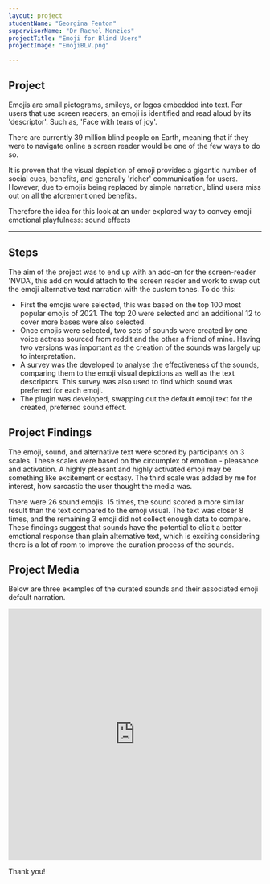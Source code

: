 ```yaml
---
layout: project
studentName: "Georgina Fenton"
supervisorName: "Dr Rachel Menzies"
projectTitle: "Emoji for Blind Users"
projectImage: "EmojiBLV.png"

---
```

## Project
Emojis are small pictograms, smileys, or logos embedded into text. For users that use screen readers, an emoji is identified and read aloud by its 'descriptor'. Such as, 'Face with tears of joy'.

There are currently 39 million blind people on Earth, meaning that if they were to navigate online a screen reader would be one of the few ways to do so.

It is proven that the visual depiction of emoji provides a gigantic number of social cues, benefits, and generally 'richer' communication for users. However, due to emojis being replaced by simple narration, blind users miss out on all the aforementioned benefits.

Therefore the idea for this look at an under explored way to convey emoji emotional playfulness: sound effects

<hr>

## Steps
The aim of the project was to end up with an add-on for the screen-reader 'NVDA', this add on would attach to the screen reader and work to swap out the emoji alternative text narration with the custom tones. To do this:

- First the emojis were selected, this was based on the top 100 most popular emojis of 2021. The top 20 were selected and an additional 12 to cover more bases were also selected.
- Once emojis were selected, two sets of sounds were created by one voice actress sourced from reddit and the other a friend of mine. Having two versions was important as the creation of the sounds was largely up to interpretation.
- A survey was the developed to analyse the effectiveness of the sounds, comparing them to the emoji visual depictions as well as the text descriptors. This survey was also used to find which sound was preferred for each emoji.
- The plugin was developed, swapping out the default emoji text for the created, preferred sound effect.

## Project Findings
The emoji, sound, and alternative text were scored by participants on 3 scales. These scales were based on the circumplex of emotion - pleasance and activation. A highly pleasant and highly activated emoji may be something like excitement or ecstasy. The third scale was added by me for interest, how sarcastic the user thought the media was.

 There were 26 sound emojis. 15 times, the sound scored a more similar result than the text compared to the emoji visual. The text was closer 8 times,  and the remaining 3 emoji did not collect enough data to compare. These findings suggest that sounds have the potential to elicit a better emotional response than plain alternative text, which is exciting considering there is a lot of room to improve the curation process of the sounds. 


## Project Media
Below are three examples of the curated sounds and their associated emoji default narration.

<iframe width="100%" height="500" src="https://youtu.be/1ef3GSAlEas" title="YouTube video player" frameborder="0" allow="accelerometer; autoplay; clipboard-write; encrypted-media; gyroscope; picture-in-picture" allowfullscreen></iframe>

Thank you!
